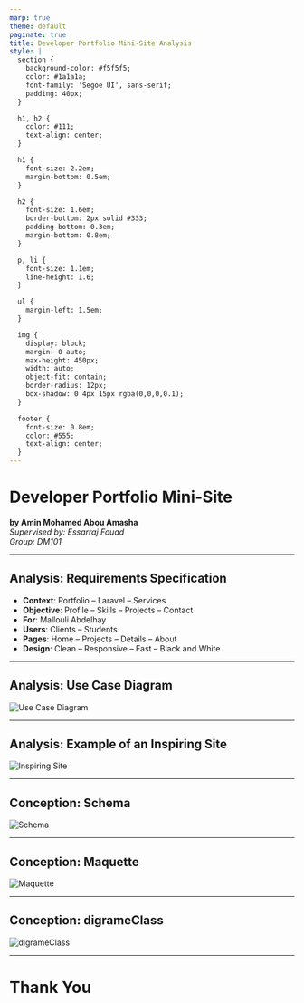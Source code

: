 ```yaml
---
marp: true
theme: default
paginate: true
title: Developer Portfolio Mini-Site Analysis
style: |
  section {
    background-color: #f5f5f5;
    color: #1a1a1a;
    font-family: 'Segoe UI', sans-serif;
    padding: 40px;
  }

  h1, h2 {
    color: #111;
    text-align: center;
  }

  h1 {
    font-size: 2.2em;
    margin-bottom: 0.5em;
  }

  h2 {
    font-size: 1.6em;
    border-bottom: 2px solid #333;
    padding-bottom: 0.3em;
    margin-bottom: 0.8em;
  }

  p, li {
    font-size: 1.1em;
    line-height: 1.6;
  }

  ul {
    margin-left: 1.5em;
  }

  img {
    display: block;
    margin: 0 auto;
    max-height: 450px;
    width: auto;
    object-fit: contain;
    border-radius: 12px;
    box-shadow: 0 4px 15px rgba(0,0,0,0.1);
  }

  footer {
    font-size: 0.8em;
    color: #555;
    text-align: center;
  }
---
```


# Developer Portfolio Mini-Site  
**by Amin Mohamed Abou Amasha**  
*Supervised by: Essarraj Fouad*  
*Group: DM101*

---

## Analysis: Requirements Specification

- **Context**: Portfolio – Laravel – Services  
- **Objective**: Profile – Skills – Projects – Contact  
- **For**: Mallouli Abdelhay  
- **Users**: Clients – Students  
- **Pages**: Home – Projects – Details – About  
- **Design**: Clean – Responsive – Fast – Black and White

---

## Analysis: Use Case Diagram

![Use Case Diagram](imgs/image1.png)

---

## Analysis: Example of an Inspiring Site

![Inspiring Site](imgs/image2.png)

---

## Conception: Schema

![Schema](imgs/image3.png)

---

## Conception: Maquette

![Maquette](imgs/image2.png)

---


## Conception: digrameClass

![digrameClass](imgs/image4.png)


---


# Thank You 
